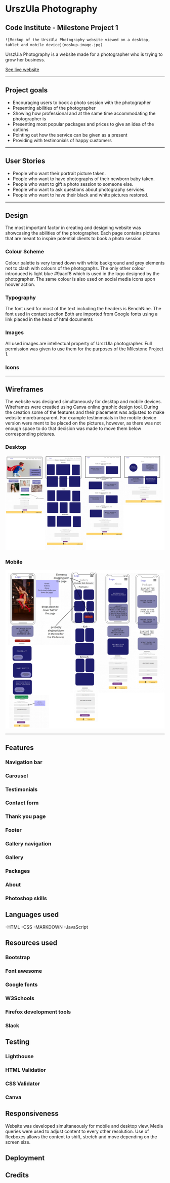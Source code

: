 # UrszUla Photography

## Code Institute - Milestone Project 1


 	![Mockup of the UrszUla Photography website viewed on a desktop, tablet and mobile device](moskup-image.jpg)

UrszUla Photography is a website made for a photographer who is trying to grow her business. 

[See live website](https://annasedab.github.io/UrszUla-Photography/)

---
## Project goals

- Encouraging users to book a photo session with the photographer
- Presenting abilities of the photographer
- Showing how professional and at the same time accommodating the photographer is
- Presenting most popular packages and prices to give an idea of the options 
- Pointing out how the service can be given as a present
- Providing with testimonials of happy customers

---

## User Stories

- People who want their portrait picture taken.
- People who want to have photographs of their newborn baby taken.
- People who want to gift a photo session to someone else.
- People who want to ask questions about photography services.
- People who want to have their black and white pictures restored.

---

## Design

The most important factor in creating and designing website was showcasing the abilities of the photographer. Each page contains pictures that are meant to inspire potential clients to book a photo session.

### Colour Scheme

Colour palette is very toned down with white background and grey elements not to clash with colours of the photographs. The only other colour introduced is light blue #9aacf8 which is used in the logo designed by the photographer. The same colour is also used on social media icons upon hoover action. 

### Typography

The font used for most of the text including the headers is BenchNine. The font used in contact section 
Both are imported from Google fonts using a link placed in the head of html documents

### Images

All used images are intellectual property of UrszUla photographer. Full permission was given to use them for the purposes of the Milestone Project 1. 

### Icons

---
 
## Wireframes
 
The website was designed simultaneously for desktop and mobile devices. Wireframes were creatied using Canva online graphic design tool. During the creation some of the features and their placement was adjusted to make website moretransparent. For example testimmoials in the mobile device version were ment to be placed on the pictures, however, as there was not enough space to do that decision was made to move them below corresponding pictures.
 
### Desktop
 
![Picture of wireframe for desktop devices](assets/images/wireframe%20desktop.webp)
 
### Mobile
 
![Picture of wireframe for mobile devices](assets/images/wireframe%20mobile.webp)
 
---

## Features

### Navigation bar

### Carousel

### Testimonials

### Contact form

### Thank you page

### Footer

### Gallery navigation

### Gallery

### Packages

### About

### Photoshop skills

## Languages used

-HTML
-CSS
-MARKDOWN
-JavaScript

## Resources used

### Bootstrap

### Font awesome

### Google fonts

### W3Schools 

### Firefox development tools

### Slack

## Testing

### Lighthouse

### HTML Validatior

### CSS Validator

### Canva

## Responsiveness

Website was developed simultaneously for mobile and desktop view. Media queries were used to adjust content to every other resolution. Use of flexboxes allows the content to shift, stretch and move depending on the screen size.

## Deployment

## Credits
